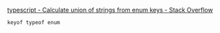[typescript - Calculate union of strings from enum keys - Stack Overflow](https://stackoverflow.com/questions/57157425/calculate-union-of-strings-from-enum-keys)

`keyof typeof enum`